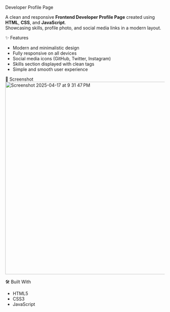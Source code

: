  Developer Profile Page

A clean and responsive **Frontend Developer Profile Page** created using **HTML**, **CSS**, and **JavaScript**.  
Showcasing skills, profile photo, and social media links in a modern layout.

✨ Features

- Modern and minimalistic design
- Fully responsive on all devices
- Social media icons (GitHub, Twitter, Instagram)
- Skills section displayed with clean tags
- Simple and smooth user experience

 📸 Screenshot
<img width="608" alt="Screenshot 2025-04-17 at 9 31 47 PM" src="https://github.com/user-attachments/assets/7bbf73a1-3e63-41f1-8dfa-258249067bfa" />

 🛠️ Built With

- HTML5
- CSS3
- JavaScript 


